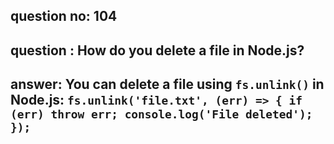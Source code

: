
      
## question no: 104

## question : How do you delete a file in Node.js?

## answer: You can delete a file using `fs.unlink()` in Node.js: `fs.unlink('file.txt', (err) => { if (err) throw err; console.log('File deleted'); });`
      